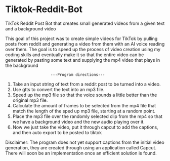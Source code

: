 # Tiktok-Reddit-Bot
TikTok Reddit Post Bot that creates small generated videos from a given text and a background video


This goal of this project was to create simple videos for TikTok by pulling posts from reddit and generating a video from them with an AI voice reading over them. The goal is to speed up the process of video creation using my coding skills and eventually make it so that the entire video can be generated by pasting some text and supplying the mp4 video that plays in the background

                        ---Program directions---

1. Take an input string of text from a reddit post to be turned into a video.
2. Use gtts to convert the text into an mp3 file.
3. Speed up the mp3 file so that the voice sounds a little better than the original mp3 file.
4. Calculate the amount of frames to be selected from the mp4 file that match the length of the sped up mp3 file, starting at a random point.
5. Place the mp3 file over the randomly selected clip from the mp4 so that we have a background video and the new audio playing over it.
6. Now we just take the video, put it through capcut to add the captions, and then auto export to be posted to tiktok

Disclaimer: The program does not yet support captions from the initial video generation, they are created through using an application called Capcut. There will soon be an implementation once an efficient solution is found.
